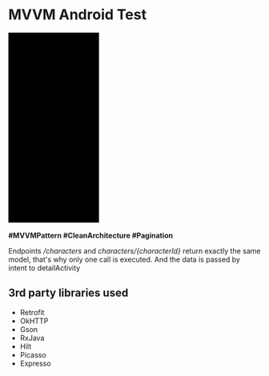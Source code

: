 # MVVM Android Test

<img src="/howworks.gif" height="380" />

**#MVVMPattern #CleanArchitecture #Pagination**

Endpoints */characters* and *characters/{characterId}* return exactly the same model, that's why only one call is executed. And the data is passed by intent to detailActivity

## 3rd party libraries used 
- Retrofit
- OkHTTP
- Gson
- RxJava
- Hilt
- Picasso
- Expresso
